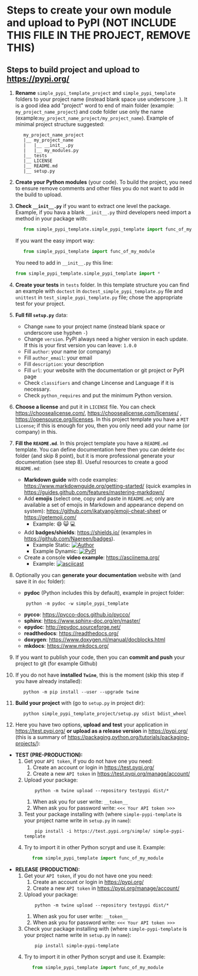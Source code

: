 # Steps to create your own module and upload to PyPI (NOT INCLUDE THIS FILE IN THE PROJECT, REMOVE THIS)

## Steps to build project and upload to https://pypi.org/
 1. **Rename** `simple_pypi_template_project` and `simple_pypi_template` folders to your project name 
 (instead blank space use underscore `_`). It is a good idea add "project" word to end of main folder 
 (example: `my_project_name_project`) and code folder use only the name 
 (example:`my_project_name_project/my_project_name`). Example of minimal project structure suggested:
     ```
        my_project_name_project
        |__ my_project_name
        |   |__ __init__.py
        |   |__ my_modules.py
        |__ tests
        |__ LICENSE
        |__ README.md
        |__ setup.py
     ```
 
 2. **Create your Python modules** (your code). To build the project, you need to ensure remove comments and other 
 files you do not want to add in the build to upload.
 
 3. **Check `__init__.py`** if you want to extract one level the package.
    Example, if you hava a blank `__init__.py` third developers need import a method in your package with:
     ```python
        from simple_pypi_template.simple_pypi_template import func_of_my_module
     ```
    If you want the easy import way:
    ```python
       from simple_pypi_template import func_of_my_module
    ```
    You need to add in `__init__.py` this line:
    ```python
    from simple_pypi_template.simple_pypi_template import *
    ```
 
 4. **Create your tests** in `tests` folder. In this template structure you can find an example with `doctest` 
 in `doctest_simple_pypi_template.py` file and `unittest` in `test_simple_pypi_template.py` file; chose the appropriate test
  for your project.
 
 5. **Full fill `setup.py`** data:
    * Change `name` to your project name (instead blank space or underscore use hyphen `-`)
    * Change `version`. PyPI always need a higher version in each update. 
    If this is your first version you can leave: `1.0.0`
    * Fill `author`: your name (or company)
    * Fill `author_email`: your email
    * Fill `description`: your description
    * Fill `url`: your website with the documentation or git project or PyPI page
    * Check `classifiers` and change Lincense and Language if it is necessary.
    * Check `python_requires` and put the minimum Python version.
 
 6. **Choose a license** and put it in `LICENSE` file. You can check https://choosealicense.com/, 
 https://choosealicense.com/licenses/ , https://opensource.org/licenses. In this project template you have 
 a `MIT License`; if this is enough for you, then you only need add your name (or company) in this.
 
 7. **Fill the `README.md`**. In this project template you have a `README.md` template. You can define documentation 
 here then you can delete `doc` folder (and skip 8 point), but it is more professional generate your documentation 
 (see step 8). Useful resources to create a good `README.md`:
    * **Markdown guide** with code examples: https://www.markdownguide.org/getting-started/ (quick examples in  
    https://guides.github.com/features/mastering-markdown/
    * Add **emojis** (select one, copy and paste in `README.md`; only are available a set of emojis in Markdown 
    and appearance depend on system): https://github.com/ikatyang/emoji-cheat-sheet or https://getemoji.com/
        * Example: 😄 😺 💻
    * Add **badges/shields**: https://shields.io/ (examples in https://github.com/Naereen/badges). 
       * Example Static: 
    [![Author](https://img.shields.io/badge/Author-Ramon%20Invarato-green.svg)](https://github.com/Invarato)
       * Example Dynamic: 
    [![PyPI](https://img.shields.io/pypi/v/sorted_in_disk)](https://pypi.org/project/sorted-in-disk/)
    * Create a console **video example**: https://asciinema.org/
        * Example: [![asciicast](https://asciinema.org/a/14.png)](https://asciinema.org/a/14)

 8. Optionally you can **generate your documentation** website with (and save it in `doc` folder):
    * **pydoc** (Python includes this by default), example in project folder:
    ```
        python -m pydoc -w simple_pypi_template
    ```
    * **pycco**: https://pycco-docs.github.io/pycco/
    * **sphinx**: https://www.sphinx-doc.org/en/master/
    * **epydoc**: http://epydoc.sourceforge.net/
    * **readthedocs**: https://readthedocs.org/
    * **doxygen**: https://www.doxygen.nl/manual/docblocks.html
    * **mkdocs**: https://www.mkdocs.org/

 9. If you want to publish your code, then you can **commit and push** your project to git (for example Github)

 10. If you do not have **installed `Twine`**, this is the moment (skip this step if you have already installed):
     ```
        python -m pip install --user --upgrade twine
     ```

 11. **Build your project** with (go to `setup.py` in project dir):
     ```
        python simple_pypi_template_project/setup.py sdist bdist_wheel
     ```

 12. Here you have two options, **upload and test** your application in https://test.pypi.org/ 
 **or upload as a release version** in https://pypi.org/ (this is a summary of 
 https://packaging.python.org/tutorials/packaging-projects/):
* **TEST (PRE-PRODUCTION):**
    1. Get your `API token`, if you do not have one you need:
        1. Create an account or login in https://test.pypi.org/
        2. Create a new `API token` in https://test.pypi.org/manage/account/
    2. Upload your package:
        ```
            python -m twine upload --repository testpypi dist/*
        ```
        1. When ask you for user write: `__token__`
        2. When ask you for password write: `<<< Your API token >>>`
    3. Test your package installing with (where `simple-pypi-template` is your project name write 
    in `setup.py` in `name`):
        ```
            pip install -i https://test.pypi.org/simple/ simple-pypi-template
        ```
    4. Try to import it in other Python scrypt and use it. Example:
        ```python
           from simple_pypi_template import func_of_my_module
        ```    
* **RELEASE (PRODUCTION):**
    1. Get your `API token`, if you do not have one you need:
        1. Create an account or login in https://pypi.org/
        2. Create a new `API token` in https://pypi.org/manage/account/
    2. Upload your package:
        ```
            python -m twine upload --repository testpypi dist/*
        ```
        1. When ask you for user write: `__token__`
        2. When ask you for password write: `<<< Your API token >>>`
    3. Check your package installing with (where `simple-pypi-template` is your project name write 
    in `setup.py` in `name`):
        ```
            pip install simple-pypi-template
        ```
    4. Try to import it in other Python scrypt and use it. Example:
        ```python
           from simple_pypi_template import func_of_my_module
        ```
